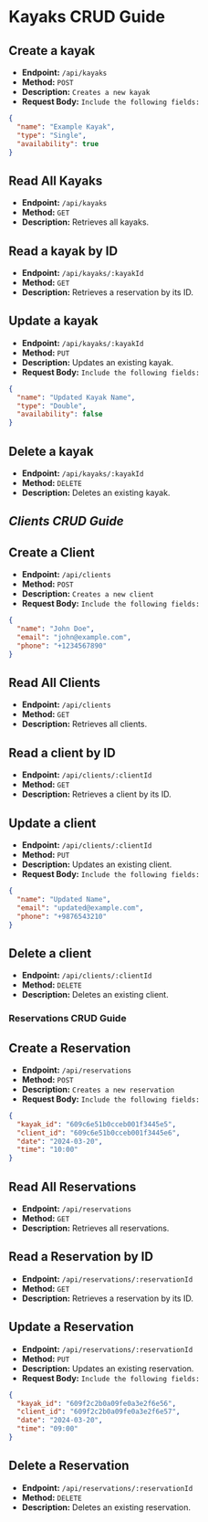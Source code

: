 # **Kayaks CRUD Guide**

## Create a kayak

- **Endpoint:** `/api/kayaks`
- **Method:** `POST`
- **Description:** `Creates a new kayak`
- **Request Body:** `Include the following fields:`

```json
{
  "name": "Example Kayak",
  "type": "Single",
  "availability": true
}
```

## Read All Kayaks

- **Endpoint:** `/api/kayaks`
- **Method:** `GET`
- **Description:** Retrieves all kayaks.

## Read a kayak by ID

- **Endpoint:** `/api/kayaks/:kayakId`
- **Method:** `GET`
- **Description:** Retrieves a reservation by its ID.

## Update a kayak

- **Endpoint:** `/api/kayaks/:kayakId`
- **Method:** `PUT`
- **Description:** Updates an existing kayak.
- **Request Body:** `Include the following fields:`

```json
{
  "name": "Updated Kayak Name",
  "type": "Double",
  "availability": false
}
```

## Delete a kayak

- **Endpoint:** `/api/kayaks/:kayakId`
- **Method:** `DELETE`
- **Description:** Deletes an existing kayak.

## _Clients CRUD Guide_

## Create a Client

- **Endpoint:** `/api/clients`
- **Method:** `POST`
- **Description:** `Creates a new client`
- **Request Body:** `Include the following fields:`

```json
{
  "name": "John Doe",
  "email": "john@example.com",
  "phone": "+1234567890"
}
```

## Read All Clients

- **Endpoint:** `/api/clients`
- **Method:** `GET`
- **Description:** Retrieves all clients.

## Read a client by ID

- **Endpoint:** `/api/clients/:clientId`
- **Method:** `GET`
- **Description:** Retrieves a client by its ID.

## Update a client

- **Endpoint:** `/api/clients/:clientId`
- **Method:** `PUT`
- **Description:** Updates an existing client.
- **Request Body:** `Include the following fields:`

```json
{
  "name": "Updated Name",
  "email": "updated@example.com",
  "phone": "+9876543210"
}
```

## Delete a client

- **Endpoint:** `/api/clients/:clientId`
- **Method:** `DELETE`
- **Description:** Deletes an existing client.

### Reservations CRUD Guide

## Create a Reservation

- **Endpoint:** `/api/reservations`
- **Method:** `POST`
- **Description:** `Creates a new reservation`
- **Request Body:** `Include the following fields:`

```json
{
  "kayak_id": "609c6e51b0cceb001f3445e5",
  "client_id": "609c6e51b0cceb001f3445e6",
  "date": "2024-03-20",
  "time": "10:00"
}
```

## Read All Reservations

- **Endpoint:** `/api/reservations`
- **Method:** `GET`
- **Description:** Retrieves all reservations.

## Read a Reservation by ID

- **Endpoint:** `/api/reservations/:reservationId`
- **Method:** `GET`
- **Description:** Retrieves a reservation by its ID.

## Update a Reservation

- **Endpoint:** `/api/reservations/:reservationId`
- **Method:** `PUT`
- **Description:** Updates an existing reservation.
- **Request Body:** `Include the following fields:`

```json
{
  "kayak_id": "609f2c2b0a09fe0a3e2f6e56",
  "client_id": "609f2c2b0a09fe0a3e2f6e57",
  "date": "2024-03-20",
  "time": "09:00"
}
```

## Delete a Reservation

- **Endpoint:** `/api/reservations/:reservationId`
- **Method:** `DELETE`
- **Description:** Deletes an existing reservation.
